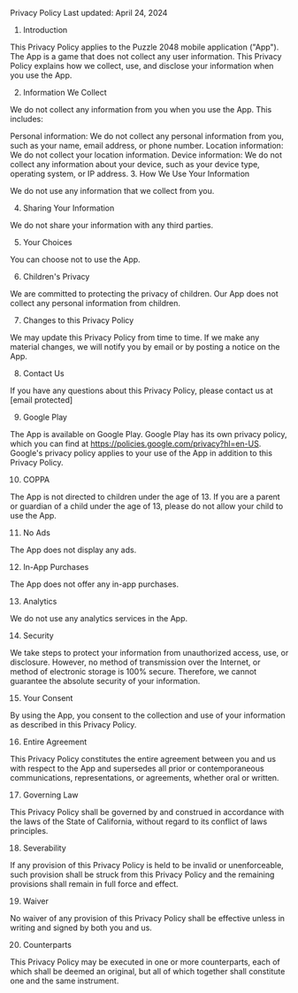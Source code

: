 
Privacy Policy
Last updated: April 24, 2024

1. Introduction

This Privacy Policy applies to the Puzzle 2048 mobile application ("App"). The App is a game that does not collect any user information. This Privacy Policy explains how we collect, use, and disclose your information when you use the App.

2. Information We Collect

We do not collect any information from you when you use the App. This includes:

Personal information: We do not collect any personal information from you, such as your name, email address, or phone number.
Location information: We do not collect your location information.
Device information: We do not collect any information about your device, such as your device type, operating system, or IP address.
3. How We Use Your Information

We do not use any information that we collect from you.

4. Sharing Your Information

We do not share your information with any third parties.

5. Your Choices

You can choose not to use the App.

6. Children's Privacy

We are committed to protecting the privacy of children. Our App does not collect any personal information from children.

7. Changes to this Privacy Policy

We may update this Privacy Policy from time to time. If we make any material changes, we will notify you by email or by posting a notice on the App.

8. Contact Us

If you have any questions about this Privacy Policy, please contact us at [email protected]

9. Google Play

The App is available on Google Play. Google Play has its own privacy policy, which you can find at https://policies.google.com/privacy?hl=en-US. Google's privacy policy applies to your use of the App in addition to this Privacy Policy.

10. COPPA

The App is not directed to children under the age of 13. If you are a parent or guardian of a child under the age of 13, please do not allow your child to use the App.

11. No Ads

The App does not display any ads.

12. In-App Purchases

The App does not offer any in-app purchases.

13. Analytics

We do not use any analytics services in the App.

14. Security

We take steps to protect your information from unauthorized access, use, or disclosure. However, no method of transmission over the Internet, or method of electronic storage is 100% secure. Therefore, we cannot guarantee the absolute security of your information.

15. Your Consent

By using the App, you consent to the collection and use of your information as described in this Privacy Policy.

16. Entire Agreement

This Privacy Policy constitutes the entire agreement between you and us with respect to the App and supersedes all prior or contemporaneous communications, representations, or agreements, whether oral or written.

17. Governing Law

This Privacy Policy shall be governed by and construed in accordance with the laws of the State of California, without regard to its conflict of laws principles.

18. Severability

If any provision of this Privacy Policy is held to be invalid or unenforceable, such provision shall be struck from this Privacy Policy and the remaining provisions shall remain in full force and effect.

19. Waiver

No waiver of any provision of this Privacy Policy shall be effective unless in writing and signed by both you and us.


20. Counterparts

This Privacy Policy may be executed in one or more counterparts, each of which shall be deemed an original, but all of which together shall constitute one and the same instrument.
